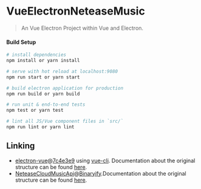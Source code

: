 # VueElectronNeteaseMusic

> An Vue Electron Project within Vue and Electron.

#### Build Setup

``` bash
# install dependencies
npm install or yarn install

# serve with hot reload at localhost:9080
npm run start or yarn start

# build electron application for production
npm run build or yarn build

# run unit & end-to-end tests
npm test or yarn test

# lint all JS/Vue component files in `src/`
npm run lint or yarn lint

```

## Linking

+ [electron-vue](https://github.com/SimulatedGREG/electron-vue)@[7c4e3e9](https://github.com/SimulatedGREG/electron-vue/tree/7c4e3e90a772bd4c27d2dd4790f61f09bae0fcef) using [vue-cli](https://github.com/vuejs/vue-cli). Documentation about the original structure can be found [here](https://simulatedgreg.gitbooks.io/electron-vue/content/index.html).
+ [NeteaseCloudMusicApi](https://github.com/Binaryify/NeteaseCloudMusicApi)@[Binaryify](https://github.com/Binaryify).Documentation about the original structure can be found [here](https://binaryify.github.io/NeteaseCloudMusicApi/#/).
